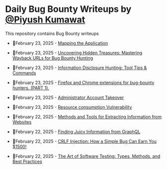 # Daily Bug Bounty Writeups by [@Piyush Kumawat](https://twitter.com/piyush_supiy) 
This repository contains Bug Bounty writeups

<!-- BLOG-POST-LIST:START -->
 - 💯February 23, 2025 - [Mapping the Application](https://medium.com/@muhammad4208/mapping-the-application-a922729a6772?source=rss------bug_bounty-5) 

 - 💯February 23, 2025 - [Uncovering Hidden Treasures: Mastering Wayback URLs for Bug Bounty Hunting](https://abhayal.medium.com/uncovering-hidden-treasures-mastering-wayback-urls-for-bug-bounty-hunting-8571357b7649?source=rss------bug_bounty-5) 

 - 💯February 23, 2025 - [Information Disclosure Hunting: Tool Tips &amp; Commands](https://infosecwriteups.com/information-disclosure-hunting-tool-tips-commands-48003154e8bb?source=rss------bug_bounty-5) 

 - 💯February 23, 2025 - [Firefox and Chrome extensions for bug-bounty hunters. &lpar;PART 1&rpar;.](https://osintteam.blog/firefox-and-chrome-extensions-for-bug-bounty-hunters-part-1-49e34f70d076?source=rss------bug_bounty-5) 

 - 💯February 23, 2025 - [Administrator Account Takeover](https://medium.com/@hrofficial62/administrator-account-takeover-bf08c592bf6a?source=rss------bug_bounty-5) 

 - 💯February 23, 2025 - [Resource consumption Vulnerability](https://medium.com/@VulnRAM/resource-consumption-vulnerability-542d0b38152e?source=rss------bug_bounty-5) 

 - 💯February 22, 2025 - [Methods and Tools for Extracting Information from Websites](https://medium.com/@paritoshblogs/methods-and-tools-for-extracting-information-from-websites-c26b4584ef43?source=rss------bug_bounty-5) 

 - 💯February 22, 2025 - [Finding Juicy Information from GraphQL](https://osintteam.blog/finding-juicy-information-from-graphql-22fb09bd9e61?source=rss------bug_bounty-5) 

 - 💯February 22, 2025 - [CRLF Injection: How a Simple Bug Can Earn You $1500!](https://cybersecuritywriteups.com/crlf-injection-how-a-simple-bug-can-earn-you-1500-ff3aabc54a77?source=rss------bug_bounty-5) 

 - 💯February 22, 2025 - [The Art of Software Testing: Types, Methods, and Best Practices](https://i-am-tibi.medium.com/the-art-of-software-testing-types-methods-and-best-practices-608cc6770136?source=rss------bug_bounty-5) 
<!-- BLOG-POST-LIST:END -->
